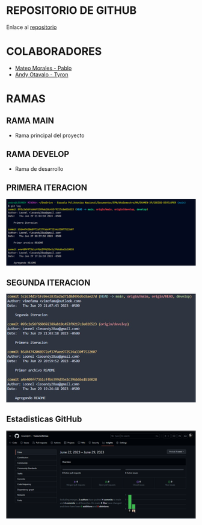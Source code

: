 # REPOSITORIO DE GITHUB

Enlace al [repositorio](https://github.com/leoandy23/TraductorKichwa)

# COLABORADORES

- [Mateo Morales - Pablo](https://github.com/vimofama)
- [Andy Otavalo - Tyron](https://github.com/leoandy23)

# RAMAS

## RAMA MAIN

- Rama principal del proyecto

## RAMA DEVELOP

- Rama de desarrollo

## PRIMERA ITERACION

![Primera iteracion](./Image/PrimeraIteracion.png)

## SEGUNDA ITERACION

![Segunda Iteración](./Image/SegundaIteracion.jpg)

## Estadisticas GitHub

![Estadísticas Github](./Image/EstadisticaGithub.png)
